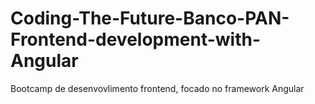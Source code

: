 # Coding-The-Future-Banco-PAN-Frontend-development-with-Angular
Bootcamp de desenvovlimento frontend, focado no framework Angular
